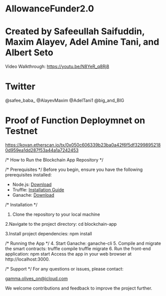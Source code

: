 # AllowanceFunder2.0
# Created by Safeeullah Saifuddin, Maxim Alayev, Adel Amine Tani, and Albert Seto

Video Walkthrough:
  https://youtu.be/N8YeR_q8Rj8

# Twitter
@safee_baba_
@AlayevMaxim
@AdelTani1
@big_and_BIG

# Proof of Function Deploymnet on Testnet 
  https://kovan.etherscan.io/tx/0x050c606339b23ba0a42f6f5df32998952180d959ea1dd287f53a44a1a7242453

/* How to Run the Blockchain App Repository */

/* Prerequisites */
Before you begin, ensure you have the following prerequisites installed:
- Node.js: [Download](https://nodejs.org/)
- Truffle: [Installation Guide](https://www.trufflesuite.com/truffle)
- Ganache: [Download](https://www.trufflesuite.com/ganache)

/* Installation */
1. Clone the repository to your local machine

2.Navigate to the project directory:
   cd blockchain-app
   
3.Install project dependencies:
  npm install
  
/* Running the App */
4. Start Ganache:
  ganache-cli
5. Compile and migrate the smart contracts:
  truffle compile
  truffle migrate
6. Run the front-end application:
  npm start
  Access the app in your web browser at http://localhost:3000.

/* Support */
For any questions or issues, please contact:

  gamma.olives_on@icloud.com

We welcome contributions and feedback to improve the project further.


